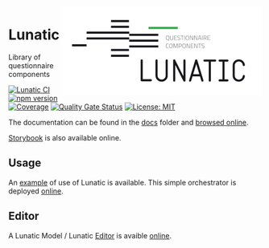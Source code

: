 <img align="right" src="docs/img/lunatic-logo.png" alt="Lunatic logo"/>

# Lunatic

Library of questionnaire components

[![Lunatic CI](https://github.com/InseeFr/Lunatic/actions/workflows/ci.yml/badge.svg)](https://github.com/InseeFr/Lunatic/actions/workflows/ci.yml)
[![npm version](https://badge.fury.io/js/%40inseefr%2Flunatic.svg)](https://badge.fury.io/js/%40inseefr%2Flunatic)
[![Coverage](https://sonarcloud.io/api/project_badges/measure?project=InseeFr_Lunatic&metric=coverage)](https://sonarcloud.io/dashboard?id=InseeFr_Lunatic)
[![Quality Gate Status](https://sonarcloud.io/api/project_badges/measure?project=InseeFr_Lunatic&metric=alert_status)](https://sonarcloud.io/dashboard?id=InseeFr_Lunatic)
[![License: MIT](https://img.shields.io/badge/License-MIT-blue.svg)](https://opensource.org/licenses/MIT)

The documentation can be found in the [docs](https://github.com/InseeFr/Lunatic/tree/master/docs) folder and [browsed online](https://inseefr.github.io/Lunatic).

[Storybook](https://inseefr.github.io/Lunatic/storybook) is also available online.

## Usage

An [example](https://github.com/InseeFr/Lunatic/tree/master/example/orchestrator) of use of Lunatic is available. This simple orchestrator is deployed [online](https://inseefr.github.io/Lunatic/orchestrator).

## Editor

A Lunatic Model / Lunatic [Editor](https://github.com/InseeFr/Lunatic/tree/master/example/lunatic-editor) is avaible [online](https://inseefr.github.io/Lunatic/editor).
